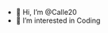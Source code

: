 - 👋 Hi, I’m @Calle20
- 👀 I’m interested in Coding

<!---
Calle20/Calle20 is a ✨ special ✨ repository because its `README.md` (this file) appears on your GitHub profile.
You can click the Preview link to take a look at your changes.
--->
